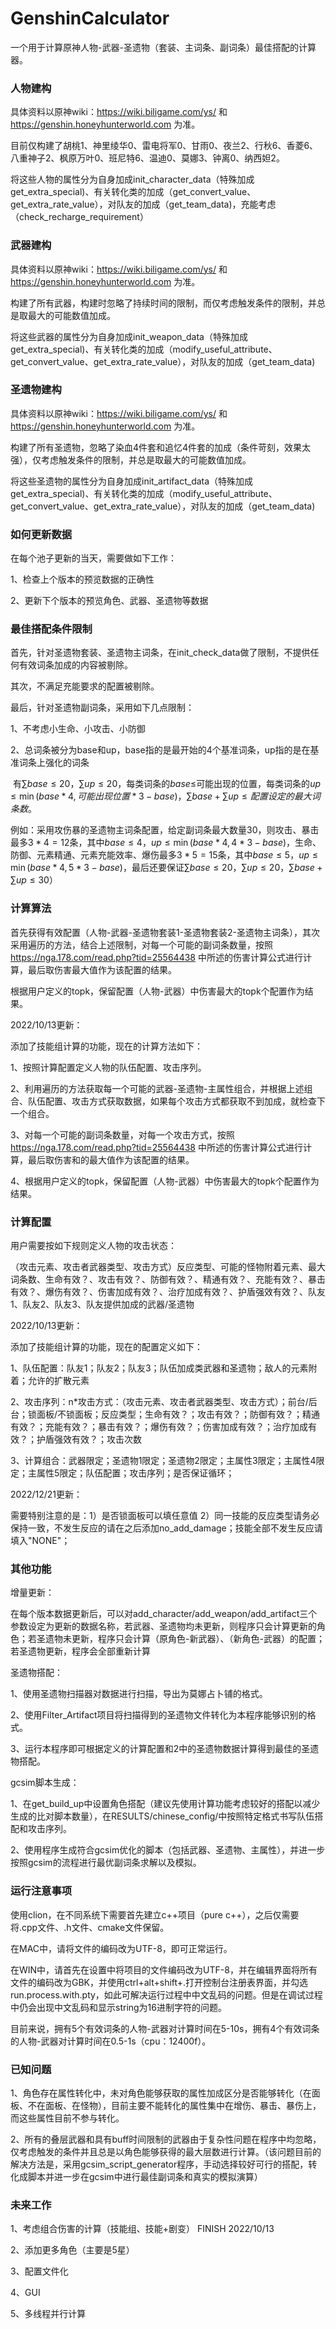 # GenshinCalculator
一个用于计算原神人物-武器-圣遗物（套装、主词条、副词条）最佳搭配的计算器。

### 人物建构

具体资料以原神wiki：https://wiki.biligame.com/ys/ 和 https://genshin.honeyhunterworld.com 为准。

目前仅构建了胡桃1、神里绫华0、雷电将军0、甘雨0、夜兰2、行秋6、香菱6、八重神子2、枫原万叶0、班尼特6、温迪0、莫娜3、钟离0、纳西妲2。

将这些人物的属性分为自身加成init_character_data（特殊加成get_extra_special)、有关转化类的加成（get_convert_value、get_extra_rate_value），对队友的加成（get_team_data)，充能考虑（check_recharge_requirement）

### 武器建构

具体资料以原神wiki：https://wiki.biligame.com/ys/ 和 https://genshin.honeyhunterworld.com 为准。

构建了所有武器，构建时忽略了持续时间的限制，而仅考虑触发条件的限制，并总是取最大的可能数值加成。

将这些武器的属性分为自身加成init_weapon_data（特殊加成get_extra_special)、有关转化类的加成（modify_useful_attribute、get_convert_value、get_extra_rate_value），对队友的加成（get_team_data)

### 圣遗物建构

具体资料以原神wiki：https://wiki.biligame.com/ys/ 和 https://genshin.honeyhunterworld.com 为准。

构建了所有圣遗物，忽略了染血4件套和追忆4件套的加成（条件苛刻，效果太强），仅考虑触发条件的限制，并总是取最大的可能数值加成。

将这些圣遗物的属性分为自身加成init_artifact_data（特殊加成get_extra_special)、有关转化类的加成（modify_useful_attribute、get_convert_value、get_extra_rate_value），对队友的加成（get_team_data)

### 如何更新数据

在每个池子更新的当天，需要做如下工作：

1、检查上个版本的预览数据的正确性

2、更新下个版本的预览角色、武器、圣遗物等数据

### 最佳搭配条件限制

首先，针对圣遗物套装、圣遗物主词条，在init_check_data做了限制，不提供任何有效词条加成的内容被剔除。

其次，不满足充能要求的配置被剔除。

最后，针对圣遗物副词条，采用如下几点限制：

1、不考虑小生命、小攻击、小防御

2、总词条被分为base和up，base指的是最开始的4个基准词条，up指的是在基准词条上强化的词条

​	  有$\sum base\le 20$，$\sum up\le 20$，每类词条的$base\le$可能出现的位置，每类词条的$up\le \min(base*4,可能出现位置*3-base)$，$\sum base+\sum up\le 配置设定的最大词条数$。

​	  例如：采用攻伤暴的圣遗物主词条配置，给定副词条最大数量30，则攻击、暴击最多$3*4=12$条，其中$base\le 4$，$up\le \min(base*4,4*3-base)$，生命、防御、元素精通、元素充能效率、爆伤最多$3*5=15$条，其中$base\le 5$，$up\le \min(base*4,5*3-base)$，最后还要保证$\sum base\le 20$，$\sum up\le 20$，$\sum base+\sum up\le 30$）

### 计算算法

首先获得有效配置（人物-武器-圣遗物套装1-圣遗物套装2-圣遗物主词条），其次采用遍历的方法，结合上述限制，对每一个可能的副词条数量，按照 https://nga.178.com/read.php?tid=25564438 中所述的伤害计算公式进行计算，最后取伤害最大值作为该配置的结果。

根据用户定义的topk，保留配置（人物-武器）中伤害最大的topk个配置作为结果。

2022/10/13更新：

添加了技能组计算的功能，现在的计算方法如下：

1、按照计算配置定义人物的队伍配置、攻击序列。

2、利用遍历的方法获取每一个可能的武器-圣遗物-主属性组合，并根据上述组合、队伍配置、攻击方式获取数据，如果每个攻击方式都获取不到加成，就检查下一个组合。

3、对每一个可能的副词条数量，对每一个攻击方式，按照 https://nga.178.com/read.php?tid=25564438 中所述的伤害计算公式进行计算，最后取伤害和的最大值作为该配置的结果。

4、根据用户定义的topk，保留配置（人物-武器）中伤害最大的topk个配置作为结果。

### 计算配置

用户需要按如下规则定义人物的攻击状态：

（攻击元素、攻击者武器类型、攻击方式）反应类型、可能的怪物附着元素、最大词条数、生命有效？、攻击有效？、防御有效？、精通有效？、充能有效？、暴击有效？、爆伤有效？、伤害加成有效？、治疗加成有效？、护盾强效有效？、队友1、队友2、队友3、队友提供加成的武器/圣遗物

2022/10/13更新：

添加了技能组计算的功能，现在的配置定义如下：

1、队伍配置：队友1；队友2；队友3；队伍加成类武器和圣遗物；敌人的元素附着；允许的扩散元素

2、攻击序列：n*攻击方式：（攻击元素、攻击者武器类型、攻击方式）；前台/后台；锁面板/不锁面板；反应类型；生命有效？；攻击有效？；防御有效？；精通有效？；充能有效？；暴击有效？；爆伤有效？；伤害加成有效？；治疗加成有效？；护盾强效有效？；攻击次数

3、计算组合：武器限定；圣遗物1限定；圣遗物2限定；主属性3限定；主属性4限定；主属性5限定；队伍配置；攻击序列；是否保证循环；

2022/12/21更新：

需要特别注意的是：1）是否锁面板可以填任意值 2）同一技能的反应类型请务必保持一致，不发生反应的请在之后添加no_add_damage；技能全部不发生反应请填入"NONE"；

### 其他功能

增量更新：

在每个版本数据更新后，可以对add_character/add_weapon/add_artifact三个参数设定为更新的数据名称，若武器、圣遗物均未更新，则程序只会计算更新的角色；若圣遗物未更新，程序只会计算（原角色-新武器）、（新角色-武器）的配置；若圣遗物更新，程序会全部重新计算

圣遗物搭配：

1、使用圣遗物扫描器对数据进行扫描，导出为莫娜占卜铺的格式。

2、使用Filter_Artifact项目将扫描得到的圣遗物文件转化为本程序能够识别的格式。

3、运行本程序即可根据定义的计算配置和2中的圣遗物数据计算得到最佳的圣遗物搭配。

gcsim脚本生成：

1、在get_build_up中设置角色搭配（建议先使用计算功能考虑较好的搭配以减少生成的比对脚本数量），在RESULTS/chinese_config/中按照特定格式书写队伍搭配和攻击序列。

2、使用程序生成符合gcsim优化的脚本（包括武器、圣遗物、主属性），并进一步按照gcsim的流程进行最优副词条求解以及模拟。

### 运行注意事项

使用clion，在不同系统下需要首先建立c++项目（pure c++），之后仅需要将.cpp文件、.h文件、cmake文件保留。

在MAC中，请将文件的编码改为UTF-8，即可正常运行。

在WIN中，请首先在设置中将项目的文件编码改为UTF-8，并在编辑界面将所有文件的编码改为GBK，并使用ctrl+alt+shift+.打开控制台注册表界面，并勾选run.process.with.pty，如此可解决运行过程中中文乱码的问题。但是在调试过程中仍会出现中文乱码和显示string为16进制字符的问题。

目前来说，拥有5个有效词条的人物-武器对计算时间在5-10s，拥有4个有效词条的人物-武器对计算时间在0.5-1s（cpu：12400f）。

### 已知问题

1、角色存在属性转化中，未对角色能够获取的属性加成区分是否能够转化（在面板、不在面板、在怪物），目前主要不能转化的属性集中在增伤、暴击、暴伤上，而这些属性目前不参与转化。

2、所有的叠层武器和具有buff时间限制的武器由于复杂性问题在程序中均忽略，仅考虑触发的条件并且总是以角色能够获得的最大层数进行计算。（该问题目前的解决方法是，采用gcsim_script_generator程序，手动选择较好可行的搭配，转化成脚本并进一步在gcsim中进行最佳副词条和真实的模拟演算）

### 未来工作

1、考虑组合伤害的计算（技能组、技能+剧变） FINISH 2022/10/13

2、添加更多角色（主要是5星）

3、配置文件化

4、GUI

5、多线程并行计算